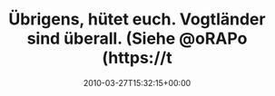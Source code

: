---
retweeted: false
source: <a href="http://twitter.com" rel="nofollow">Twitter Web Client</a>
entities:
  hashtags: []
  symbols: []
  user_mentions:
  - name: Rap
    screen_name: oRAPo
    indices:
    - '54'
    - '60'
    id_str: '102157232'
    id: '102157232'
  - name: Andrea Gandino @WCEU
    screen_name: andre_g
    indices:
    - '62'
    - '70'
    id_str: '14110038'
    id: '14110038'
  - name: Philip
    screen_name: PhilOnFire
    indices:
    - '72'
    - '83'
    id_str: '739681261'
    id: '739681261'
  - name: Franziska
    screen_name: fraufranzi
    indices:
    - '85'
    - '96'
    id_str: '106145359'
    id: '106145359'
  urls: []
display_text_range:
- '0'
- '97'
favorite_count: '0'
id_str: '11148590976'
truncated: false
retweet_count: '0'
id: '11148590976'
created_at: Sat Mar 27 15:32:15 +0000 2010
favorited: false
full_text: Übrigens, hütet euch. Vogtländer sind überall. (Siehe [@oRAPo](https://twitter.com/oRAPo),
  [@andre_g](https://twitter.com/andre_g), [@philonfire](https://twitter.com/philonfire),
  [@fraufranzi](https://twitter.com/fraufranzi))
lang: de
tags:
- pesos/twitter
date: '2010-03-27T15:32:15+00:00'
src: https://twitter.com/bascht/status/11148590976
original_url: https://twitter.com/bascht/status/11148590976
type: twitter_tweet
text: Übrigens, hütet euch. Vogtländer sind überall. (Siehe [@oRAPo](https://twitter.com/oRAPo),
  [@andre_g](https://twitter.com/andre_g), [@philonfire](https://twitter.com/philonfire),
  [@fraufranzi](https://twitter.com/fraufranzi))
title: Übrigens, hütet euch. Vogtländer sind überall. (Siehe @oRAPo (https://t

---